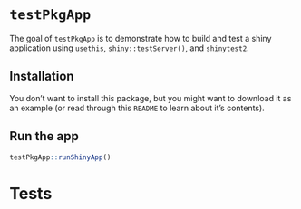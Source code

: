 
<!-- README.md is generated from README.Rmd. Please edit that file -->

# `testPkgApp`

<!-- badges: start -->
<!-- badges: end -->

The goal of `testPkgApp` is to demonstrate how to build and test a shiny
application using `usethis`, `shiny::testServer()`, and `shinytest2`.

## Installation

You don’t want to install this package, but you might want to download
it as an example (or read through this `README` to learn about it’s
contents).

## Run the app

``` r
testPkgApp::runShinyApp()
```

# Tests
